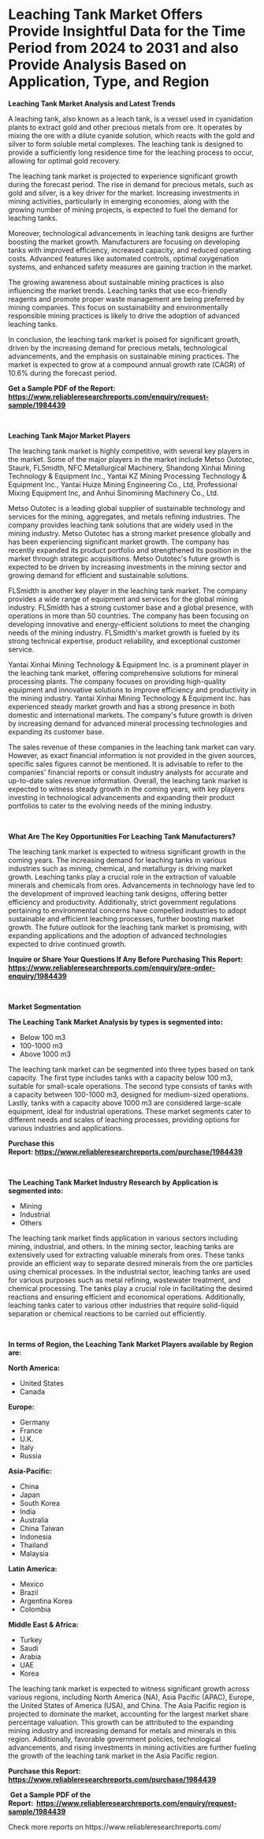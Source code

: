 <p><h1>Leaching Tank Market Offers Provide Insightful Data for the Time Period from 2024 to 2031 and also Provide Analysis Based on Application, Type, and Region</h1></p><p><strong>Leaching Tank Market Analysis and Latest Trends</strong></p>
<p><p>A leaching tank, also known as a leach tank, is a vessel used in cyanidation plants to extract gold and other precious metals from ore. It operates by mixing the ore with a dilute cyanide solution, which reacts with the gold and silver to form soluble metal complexes. The leaching tank is designed to provide a sufficiently long residence time for the leaching process to occur, allowing for optimal gold recovery.</p><p>The leaching tank market is projected to experience significant growth during the forecast period. The rise in demand for precious metals, such as gold and silver, is a key driver for the market. Increasing investments in mining activities, particularly in emerging economies, along with the growing number of mining projects, is expected to fuel the demand for leaching tanks. </p><p>Moreover, technological advancements in leaching tank designs are further boosting the market growth. Manufacturers are focusing on developing tanks with improved efficiency, increased capacity, and reduced operating costs. Advanced features like automated controls, optimal oxygenation systems, and enhanced safety measures are gaining traction in the market.</p><p>The growing awareness about sustainable mining practices is also influencing the market trends. Leaching tanks that use eco-friendly reagents and promote proper waste management are being preferred by mining companies. This focus on sustainability and environmentally responsible mining practices is likely to drive the adoption of advanced leaching tanks.</p><p>In conclusion, the leaching tank market is poised for significant growth, driven by the increasing demand for precious metals, technological advancements, and the emphasis on sustainable mining practices. The market is expected to grow at a compound annual growth rate (CAGR) of 10.6% during the forecast period.</p></p>
<p><strong>Get a Sample PDF of the Report:&nbsp; <a href="https://www.reliableresearchreports.com/enquiry/request-sample/1984439">https://www.reliableresearchreports.com/enquiry/request-sample/1984439</a></strong></p>
<p>&nbsp;</p>
<p><strong>Leaching Tank Major Market Players</strong></p>
<p><p>The leaching tank market is highly competitive, with several key players in the market. Some of the major players in the market include Metso Outotec, Staurk, FLSmidth, NFC Metallurgical Machinery, Shandong Xinhai Mining Technology & Equipment Inc., Yantai KZ Mining Processing Technology & Equipment Inc., Yantai Huize Mining Engineering Co., Ltd, Professional Mixing Equipment Inc, and Anhui Sinomining Machinery Co., Ltd.</p><p>Metso Outotec is a leading global supplier of sustainable technology and services for the mining, aggregates, and metals refining industries. The company provides leaching tank solutions that are widely used in the mining industry. Metso Outotec has a strong market presence globally and has been experiencing significant market growth. The company has recently expanded its product portfolio and strengthened its position in the market through strategic acquisitions. Metso Outotec's future growth is expected to be driven by increasing investments in the mining sector and growing demand for efficient and sustainable solutions.</p><p>FLSmidth is another key player in the leaching tank market. The company provides a wide range of equipment and services for the global mining industry. FLSmidth has a strong customer base and a global presence, with operations in more than 50 countries. The company has been focusing on developing innovative and energy-efficient solutions to meet the changing needs of the mining industry. FLSmidth's market growth is fueled by its strong technical expertise, product reliability, and exceptional customer service.</p><p>Yantai Xinhai Mining Technology & Equipment Inc. is a prominent player in the leaching tank market, offering comprehensive solutions for mineral processing plants. The company focuses on providing high-quality equipment and innovative solutions to improve efficiency and productivity in the mining industry. Yantai Xinhai Mining Technology & Equipment Inc. has experienced steady market growth and has a strong presence in both domestic and international markets. The company's future growth is driven by increasing demand for advanced mineral processing technologies and expanding its customer base.</p><p>The sales revenue of these companies in the leaching tank market can vary. However, as exact financial information is not provided in the given sources, specific sales figures cannot be mentioned. It is advisable to refer to the companies' financial reports or consult industry analysts for accurate and up-to-date sales revenue information. Overall, the leaching tank market is expected to witness steady growth in the coming years, with key players investing in technological advancements and expanding their product portfolios to cater to the evolving needs of the mining industry.</p></p>
<p>&nbsp;</p>
<p><strong>What Are The Key Opportunities For Leaching Tank Manufacturers?</strong></p>
<p><p>The leaching tank market is expected to witness significant growth in the coming years. The increasing demand for leaching tanks in various industries such as mining, chemical, and metallurgy is driving market growth. Leaching tanks play a crucial role in the extraction of valuable minerals and chemicals from ores. Advancements in technology have led to the development of improved leaching tank designs, offering better efficiency and productivity. Additionally, strict government regulations pertaining to environmental concerns have compelled industries to adopt sustainable and efficient leaching processes, further boosting market growth. The future outlook for the leaching tank market is promising, with expanding applications and the adoption of advanced technologies expected to drive continued growth.</p></p>
<p><strong>Inquire or Share Your Questions If Any Before Purchasing This Report: <a href="https://www.reliableresearchreports.com/enquiry/pre-order-enquiry/1984439">https://www.reliableresearchreports.com/enquiry/pre-order-enquiry/1984439</a></strong></p>
<p>&nbsp;</p>
<p><strong>Market Segmentation</strong></p>
<p><strong>The Leaching Tank Market Analysis by types is segmented into:</strong></p>
<p><ul><li>Below 100 m3</li><li>100-1000 m3</li><li>Above 1000 m3</li></ul></p>
<p><p>The leaching tank market can be segmented into three types based on tank capacity. The first type includes tanks with a capacity below 100 m3, suitable for small-scale operations. The second type consists of tanks with a capacity between 100-1000 m3, designed for medium-sized operations. Lastly, tanks with a capacity above 1000 m3 are considered large-scale equipment, ideal for industrial operations. These market segments cater to different needs and scales of leaching processes, providing options for various industries and applications.</p></p>
<p><strong>Purchase this Report:&nbsp;<a href="https://www.reliableresearchreports.com/purchase/1984439">https://www.reliableresearchreports.com/purchase/1984439</a></strong></p>
<p>&nbsp;</p>
<p><strong>The Leaching Tank Market Industry Research by Application is segmented into:</strong></p>
<p><ul><li>Mining</li><li>Industrial</li><li>Others</li></ul></p>
<p><p>The leaching tank market finds application in various sectors including mining, industrial, and others. In the mining sector, leaching tanks are extensively used for extracting valuable minerals from ores. These tanks provide an efficient way to separate desired minerals from the ore particles using chemical processes. In the industrial sector, leaching tanks are used for various purposes such as metal refining, wastewater treatment, and chemical processing. The tanks play a crucial role in facilitating the desired reactions and ensuring efficient and economical operations. Additionally, leaching tanks cater to various other industries that require solid-liquid separation or chemical reactions to be carried out efficiently.</p></p>
<p>&nbsp;</p>
<p><strong>In terms of Region, the Leaching Tank Market Players available by Region are:</strong></p>
<p>
    <p> <strong> North America: </strong>
        <ul>
            <li>United States</li>
            <li>Canada</li>
        </ul>
        </p> 
    <p> <strong> Europe: </strong>
        <ul>
            <li>Germany</li>
            <li>France</li>
            <li>U.K.</li>
            <li>Italy</li>
            <li>Russia</li>
        </ul>
        </p> 
    <p> <strong> Asia-Pacific: </strong>
        <ul>
            <li>China</li>
            <li>Japan</li>
            <li>South Korea</li>
            <li>India</li>
            <li>Australia</li>
            <li>China Taiwan</li>
            <li>Indonesia</li>
            <li>Thailand</li>
            <li>Malaysia</li>
        </ul>
        </p> 
    <p> <strong> Latin America: </strong>
        <ul>
            <li>Mexico</li>
            <li>Brazil</li>
            <li>Argentina Korea</li>
            <li>Colombia</li>
        </ul>
        </p> 
    <p> <strong> Middle East & Africa: </strong>
        <ul>
            <li>Turkey</li>
            <li>Saudi</li>
            <li>Arabia</li>
            <li>UAE</li>
            <li>Korea</li>
        </ul>
    </p>
    </p>
<p><p>The leaching tank market is expected to witness significant growth across various regions, including North America (NA), Asia Pacific (APAC), Europe, the United States of America (USA), and China. The Asia Pacific region is projected to dominate the market, accounting for the largest market share percentage valuation. This growth can be attributed to the expanding mining industry and increasing demand for metals and minerals in this region. Additionally, favorable government policies, technological advancements, and rising investments in mining activities are further fueling the growth of the leaching tank market in the Asia Pacific region.</p></p>
<p><strong>Purchase this Report: <a href="https://www.reliableresearchreports.com/purchase/1984439">https://www.reliableresearchreports.com/purchase/1984439</a></strong></p>
<p>&nbsp;<strong>Get a Sample PDF of the Report:&nbsp;&nbsp;<a href="https://www.reliableresearchreports.com/enquiry/request-sample/1984439">https://www.reliableresearchreports.com/enquiry/request-sample/1984439</a></strong></p>
<p><strong></strong></p>
<p>Check more reports on https://www.reliableresearchreports.com/</p>